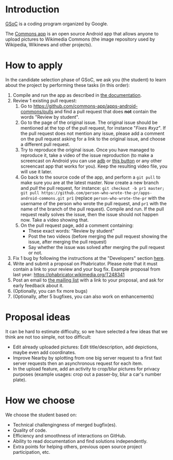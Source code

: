 # Introduction

[GSoC](https://summerofcode.withgoogle.com) is a coding program organized by Google.

The [Commons app](https://play.google.com/store/apps/details?id=fr.free.nrw.commons) is an open source Android app that allows anyone to upload pictures to Wikimedia Commons (the image repository used by Wikipedia, Wikinews and other projects).

# How to apply

In the candidate selection phase of GSoC, we ask you (the student) to learn about the project by performing these tasks (in this order):

1. Compile and run the app as described in [the documentation](https://github.com/commons-app/commons-app-documentation/blob/master/android/Quick-start-guide-for-Developers.md#quick-start-guide-for-developers).
2. Review 1 existing pull request:
    1. Go to https://github.com/commons-app/apps-android-commons/pulls and find a pull request that does **not** contain the words "Review by student".
    2. Go to the page of the original issue. The original issue should be mentioned at the top of the pull request, for instance "_Fixes #xyz_". If the pull request does not mention any issue, please add a comment on the pull request asking for a link to the original issue, and choose a different pull request.
    3. Try to reproduce the original issue. Once you have managed to reproduce it, take a video of the issue reproduction (to make a screencast on Android you can use [adb](https://stackoverflow.com/questions/28217333/how-to-record-android-devices-screen-on-android-version-below-4-4-kitkat) or [this button](https://support.google.com/android/answer/9075928) or any other screencast app that works for you). Keep the resulting video file, you will use it later.
    3. Go back to the source code of the app, and perform a `git pull` to make sure you are at the latest master. Now create a new branch and _pull_ the pull request, for instance: `git checkout -b pr1 master; git pull https://github.com/person-who-wrote-the-pr/apps-android-commons.git pr1` (replace `person-who-wrote-the-pr` with the username of the person who wrote the pull request, and `pr1` with the name of the branch of the pull request). Compile and run. If the pull request really solves the issue, then the issue should not happen now. Take a video showing that.
    4. On the pull request page, add a comment containing:
        - These exact words: "Review by student"
        - Post the two videos (before merging the pull request showing the issue, after merging the pull request)
        - Say whether the issue was solved after merging the pull request or not.
3. Fix 1 bug by following the instructions at the "Developers" section [here](https://github.com/commons-app/commons-app-documentation/blob/master/android/Volunteers-welcome!.md#developers).
4. Write and submit a proposal on Phabricator. Please note that it must contain a link to your review and your bug fix. Example proposal from last year: https://phabricator.wikimedia.org/T248341
5. Post an email to [the mailing list](mailto:commons-app-android@googlegroups.com) with a link to your proposal, and ask for early feedback about it.
6. (Optionally, you can fix more bugs)
7. (Optionally, after 5 bugfixes, you can also work on enhancements)

# Proposal ideas

It can be hard to estimate difficulty, so we have selected a few ideas that we think are not too simple, not too difficult:
- Edit already uploaded pictures: Edit title/description, add depictions, maybe even add coordinates.
- Improve Nearby by splotting from one big server request to a first fast server requests then an asynchronous request for each item.
- In the upload feature, add an activity to crop/blur pictures for privacy purposes (example usages: crop out a passer-by, blur a car's number plate).

# How we choose

We choose the student based on:
- Technical challengingness of merged bugfix(es).
- Quality of code.
- Efficiency and smoothness of interactions on GitHub.
- Ability to read documentation and find solutions independently.
- Extra points for helping others, previous open source project participation, etc.
